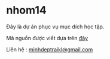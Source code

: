 # nhom14

Đây là dự án phục vụ mục đích học tập.

Mã nguồn được viết dựa trên [đây](https://github.com/subins2000/simple-peer-files)

Liên hệ : minhdeptraikl@gmail.com 
